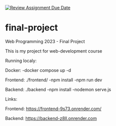 [![Review Assignment Due Date](https://classroom.github.com/assets/deadline-readme-button-24ddc0f5d75046c5622901739e7c5dd533143b0c8e959d652212380cedb1ea36.svg)](https://classroom.github.com/a/qBr6G7dS)
# final-project
Web Programming 2023 - Final Project

This is my project for web-development course

Running localy:

Docker:
  -docker compose up -d
  
Frontend:
./frontend/
  -npm install
  -npm run dev

Backend:
./backend
  -npm install
  -nodemon serve.js

Links:

Frontend:
https://frontend-9s73.onrender.com/

Backend:
https://backend-z8ll.onrender.com


